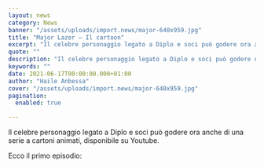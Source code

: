 ```yaml
---
layout: news
category: News
banner: "/assets/uploads/import.news/major-640x959.jpg"
title: "Major Lazer – Il cartoon"
excerpt: "Il celebre personaggio legato a Diplo e soci può godere ora anche di una serie a cartoni animati, disponibile su Youtube. Ecco il primo episodio"
quote: ""
description: "Il celebre personaggio legato a Diplo e soci può godere ora anche di una serie a cartoni animati, disponibile su Youtube. Ecco il primo episodio"
keywords: ""
date: 2021-06-17T00:00:00.000+01:00
author: "Haile Anbessa"
cover: "/assets/uploads/import.news/major-640x959.jpg"
pagination:
  enabled: true

---
```


Il celebre personaggio legato a Diplo e soci può godere ora anche di una serie a cartoni animati, disponibile su Youtube.

Ecco il primo episodio: